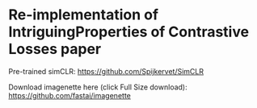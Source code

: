 # Re-implementation of IntriguingProperties of Contrastive Losses paper

Pre-trained simCLR: https://github.com/Spijkervet/SimCLR

Download imagenette here (click Full Size download): https://github.com/fastai/imagenette

